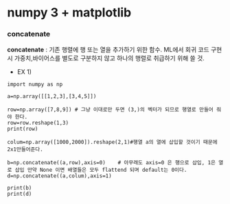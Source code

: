 # numpy 3 + matplotlib


### concatenate

**concatenate** : 기존 행렬에 행 또는 열을 추가하기 위한 함수. ML에서 회귀 코드 구현시 가중치,바이어스를 별도로 구분하지 않고 하나의 행렬로 취급하기 위해 쓸 것.

* EX 1)
```
import numpy as np

a=np.array([[1,2,3],[3,4,5]])

row=np.array([7,8,9]) # 그냥 이대로만 두면 (3,)의 벡터가 되므로 행열로 만들어 줘야 한다.
row=row.reshape(1,3)
print(row)

colum=np.array([1000,2000]).reshape(2,1)#행열 a의 열에 삽입할 것이기 때문에 2x1만들어준다.

b=np.concatenate((a,row),axis=0)    # 아무래도 axis=0 은 행으로 삽입, 1은 열로 삽입 만약 None 이면 배열들은 모두 flattend 되며 default는 0이다.
d=np.concatenate((a,colum),axis=1)

print(b)
print(d)

```